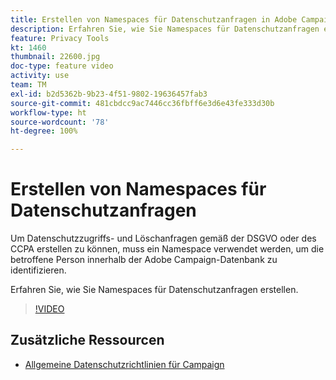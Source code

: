 ```yaml
---
title: Erstellen von Namespaces für Datenschutzanfragen in Adobe Campaign Standard (ACS)
description: Erfahren Sie, wie Sie Namespaces für Datenschutzanfragen erstellen.
feature: Privacy Tools
kt: 1460
thumbnail: 22600.jpg
doc-type: feature video
activity: use
team: TM
exl-id: b2d5362b-9b23-4f51-9802-19636457fab3
source-git-commit: 481cbdcc9ac7446cc36fbff6e3d6e43fe333d30b
workflow-type: ht
source-wordcount: '78'
ht-degree: 100%

---
```


# Erstellen von Namespaces für Datenschutzanfragen

Um Datenschutzzugriffs- und Löschanfragen gemäß der DSGVO oder des CCPA erstellen zu können, muss ein Namespace verwendet werden, um die betroffene Person innerhalb der Adobe Campaign-Datenbank zu identifizieren.

Erfahren Sie, wie Sie Namespaces für Datenschutzanfragen erstellen.

>[!VIDEO](https://video.tv.adobe.com/v/22600?quality=12)

## Zusätzliche Ressourcen

* [Allgemeine Datenschutzrichtlinien für Campaign](https://experienceleague.adobe.com/docs/campaign-classic/using/getting-started/privacy/privacy-management.html?lang=de#getting-started)
